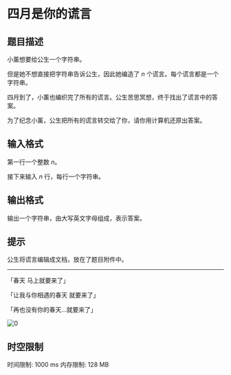 # 四月是你的谎言

## 题目描述

小薰想要给公生一个字符串。

但是她不想直接把字符串告诉公生，因此她编造了 $n$ 个谎言。每个谎言都是一个字符串。

四月到了，小薰也编织完了所有的谎言。公生苦思冥想，终于找出了谎言中的答案。

为了纪念小薰，公生把所有的谎言转交给了你，请你用计算机还原出答案。

## 输入格式

第一行一个整数 $n$。

接下来输入 $n$ 行，每行一个字符串。

## 输出格式

输出一个字符串，由大写英文字母组成，表示答案。

## 提示

公生将谎言编辑成文档，放在了题目附件中。

---

「春天 马上就要来了」

「让我与你相遇的春天 就要来了」

「再也没有你的春天…就要来了」

![0](https://cdn.luogu.com.cn/upload/image_hosting/9seaqt0q.png)

## 时空限制

时间限制: 1000 ms
内存限制: 128 MB

